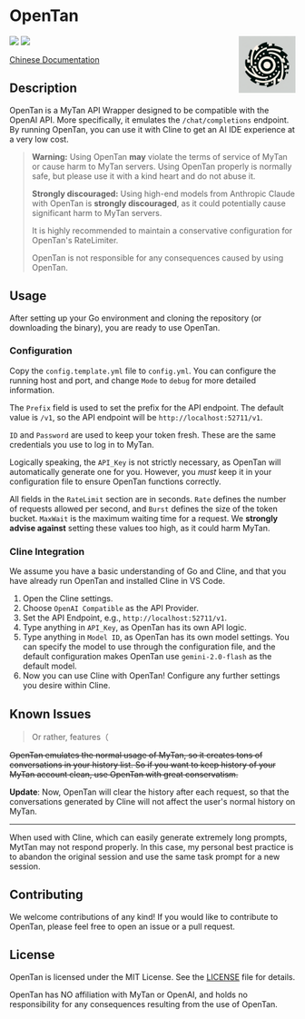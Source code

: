 # OpenTan

<div align="right">
<img src="./icon.jpg" width="100" align="right" />
</div>
<img src="https://img.shields.io/github/license/ShinoharaHaruna/OpenTan" />
<img src="https://img.shields.io/github/go-mod/go-version/ShinoharaHaruna/OpenTan" />

[Chinese Documentation](README_zh-CN.md)

## Description

OpenTan is a MyTan API Wrapper designed to be compatible with the OpenAI API. More specifically, it emulates the `/chat/completions` endpoint. By running OpenTan, you can use it with Cline to get an AI IDE experience at a very low cost.

> **Warning:** Using OpenTan **may** violate the terms of service of MyTan or cause harm to MyTan servers. Using OpenTan properly is normally safe, but please use it with a kind heart and do not abuse it.
>
> **Strongly discouraged:** Using high-end models from Anthropic Claude with OpenTan is **strongly discouraged**, as it could potentially cause significant harm to MyTan servers.
>
> It is highly recommended to maintain a conservative configuration for OpenTan's RateLimiter.
>
> OpenTan is not responsible for any consequences caused by using OpenTan.

## Usage

After setting up your Go environment and cloning the repository (or downloading the binary), you are ready to use OpenTan.

### Configuration

Copy the `config.template.yml` file to `config.yml`. You can configure the running host and port, and change `Mode` to `debug` for more detailed information.

The `Prefix` field is used to set the prefix for the API endpoint. The default value is `/v1`, so the API endpoint will be `http://localhost:52711/v1`.

`ID` and `Password` are used to keep your token fresh. These are the same credentials you use to log in to MyTan.

Logically speaking, the `API_Key` is not strictly necessary, as OpenTan will automatically generate one for you. However, you *must* keep it in your configuration file to ensure OpenTan functions correctly.

All fields in the `RateLimit` section are in seconds. `Rate` defines the number of requests allowed per second, and `Burst` defines the size of the token bucket. `MaxWait` is the maximum waiting time for a request. We **strongly advise against** setting these values too high, as it could harm MyTan.

### Cline Integration

We assume you have a basic understanding of Go and Cline, and that you have already run OpenTan and installed Cline in VS Code.

1.  Open the Cline settings.
2.  Choose `OpenAI Compatible` as the API Provider.
3.  Set the API Endpoint, e.g., `http://localhost:52711/v1`.
4.  Type anything in `API_Key`, as OpenTan has its own API logic.
5.  Type anything in `Model ID`, as OpenTan has its own model settings. You can specify the model to use through the configuration file, and the default configuration makes OpenTan use `gemini-2.0-flash` as the default model.
6.  Now you can use Cline with OpenTan! Configure any further settings you desire within Cline.

## Known Issues

> Or rather, features（

~~OpenTan emulates the normal usage of MyTan, so it creates tons of conversations in your history list. So if you want to keep history of your MyTan account clean, use OpenTan with great conservatism.~~

**Update**: Now, OpenTan will clear the history after each request, so that the conversations generated by Cline will not affect the user's normal history on MyTan.

---

When used with Cline, which can easily generate extremely long prompts, MytTan may not respond properly. In this case, my personal best practice is to abandon the original session and use the same task prompt for a new session.

## Contributing

We welcome contributions of any kind! If you would like to contribute to OpenTan, please feel free to open an issue or a pull request.

## License

OpenTan is licensed under the MIT License. See the [LICENSE](LICENSE) file for details.

OpenTan has NO affiliation with MyTan or OpenAI, and holds no responsibility for any consequences resulting from the use of OpenTan.
